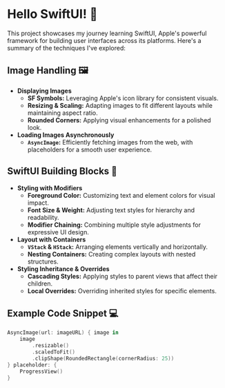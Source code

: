 
# Hello SwiftUI! 👋

This project showcases my journey learning SwiftUI, Apple's powerful framework for building user interfaces across its platforms. Here's a summary of the techniques I've explored:

## Image Handling 🖼️

* **Displaying Images**
    * **SF Symbols:** Leveraging Apple's icon library for consistent visuals.
    * **Resizing & Scaling:**  Adapting images to fit different layouts while maintaining aspect ratio.
    * **Rounded Corners:** Applying visual enhancements for a polished look.
* **Loading Images Asynchronously**
    * **`AsyncImage`:** Efficiently fetching images from the web, with placeholders for a smooth user experience.

## SwiftUI Building Blocks 🧱

* **Styling with Modifiers**
    * **Foreground Color:** Customizing text and element colors for visual impact.
    * **Font Size & Weight:** Adjusting text styles for hierarchy and readability.
    * **Modifier Chaining:** Combining multiple style adjustments for expressive UI design.
* **Layout with Containers**
    * **`VStack` & `HStack`:**  Arranging elements vertically and horizontally.
    * **Nesting Containers:** Creating complex layouts with nested structures.
* **Styling Inheritance & Overrides**
    * **Cascading Styles:**  Applying styles to parent views that affect their children.
    * **Local Overrides:**  Overriding inherited styles for specific elements.

## Example Code Snippet 💻

```swift
AsyncImage(url: imageURL) { image in
    image
        .resizable()
        .scaledToFit()
        .clipShape(RoundedRectangle(cornerRadius: 25))
} placeholder: {
    ProgressView()
}
